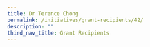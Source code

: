 ```yaml
---
title: Dr Terence Chong
permalink: /initiatives/grant-recipients/42/
description: ""
third_nav_title: Grant Recipients
---
```

